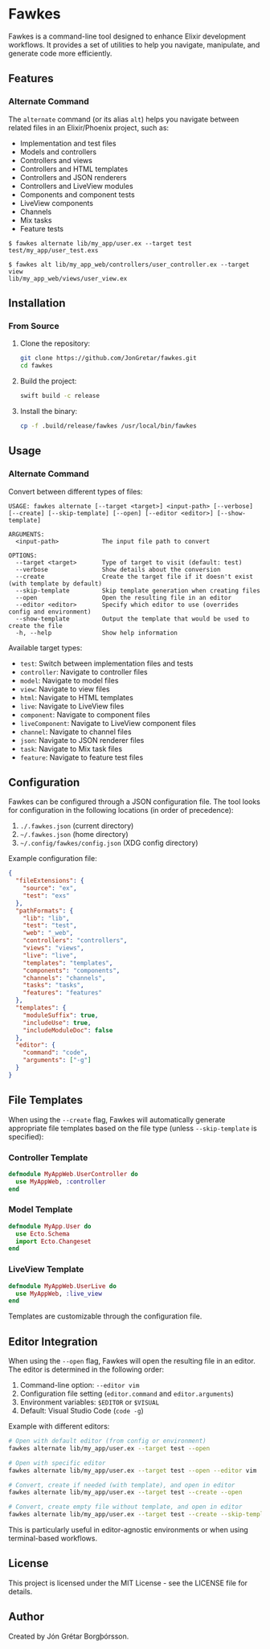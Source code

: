 # Fawkes

Fawkes is a command-line tool designed to enhance Elixir development workflows. It provides a set of utilities to help you navigate, manipulate, and generate code more efficiently.

## Features

### Alternate Command

The `alternate` command (or its alias `alt`) helps you navigate between related files in an Elixir/Phoenix project, such as:

- Implementation and test files
- Models and controllers
- Controllers and views 
- Controllers and HTML templates
- Controllers and JSON renderers
- Controllers and LiveView modules
- Components and component tests
- LiveView components
- Channels
- Mix tasks
- Feature tests

```
$ fawkes alternate lib/my_app/user.ex --target test
test/my_app/user_test.exs

$ fawkes alt lib/my_app_web/controllers/user_controller.ex --target view
lib/my_app_web/views/user_view.ex
```

## Installation

### From Source

1. Clone the repository:
   ```bash
   git clone https://github.com/JonGretar/fawkes.git
   cd fawkes
   ```

2. Build the project:
   ```bash
   swift build -c release
   ```

3. Install the binary:
   ```bash
   cp -f .build/release/fawkes /usr/local/bin/fawkes
   ```

## Usage

### Alternate Command

Convert between different types of files:

```
USAGE: fawkes alternate [--target <target>] <input-path> [--verbose] [--create] [--skip-template] [--open] [--editor <editor>] [--show-template]

ARGUMENTS:
  <input-path>            The input file path to convert

OPTIONS:
  --target <target>       Type of target to visit (default: test)
  --verbose               Show details about the conversion
  --create                Create the target file if it doesn't exist (with template by default)
  --skip-template         Skip template generation when creating files
  --open                  Open the resulting file in an editor
  --editor <editor>       Specify which editor to use (overrides config and environment)
  --show-template         Output the template that would be used to create the file
  -h, --help              Show help information
```

Available target types:

- `test`: Switch between implementation files and tests
- `controller`: Navigate to controller files
- `model`: Navigate to model files
- `view`: Navigate to view files
- `html`: Navigate to HTML templates
- `live`: Navigate to LiveView files
- `component`: Navigate to component files
- `liveComponent`: Navigate to LiveView component files
- `channel`: Navigate to channel files
- `json`: Navigate to JSON renderer files
- `task`: Navigate to Mix task files
- `feature`: Navigate to feature test files

## Configuration

Fawkes can be configured through a JSON configuration file. The tool looks for configuration in the following locations (in order of precedence):

1. `./.fawkes.json` (current directory)
2. `~/.fawkes.json` (home directory)
3. `~/.config/fawkes/config.json` (XDG config directory)

Example configuration file:

```json
{
  "fileExtensions": {
    "source": "ex",
    "test": "exs"
  },
  "pathFormats": {
    "lib": "lib",
    "test": "test",
    "web": "_web",
    "controllers": "controllers",
    "views": "views",
    "live": "live",
    "templates": "templates",
    "components": "components",
    "channels": "channels",
    "tasks": "tasks",
    "features": "features"
  },
  "templates": {
    "moduleSuffix": true,
    "includeUse": true,
    "includeModuleDoc": false
  },
  "editor": {
    "command": "code",
    "arguments": ["-g"]
  }
}
```

## File Templates

When using the `--create` flag, Fawkes will automatically generate appropriate file templates based on the file type (unless `--skip-template` is specified):

### Controller Template
```elixir
defmodule MyAppWeb.UserController do
  use MyAppWeb, :controller
end
```

### Model Template
```elixir
defmodule MyApp.User do
  use Ecto.Schema
  import Ecto.Changeset
end
```

### LiveView Template
```elixir
defmodule MyAppWeb.UserLive do
  use MyAppWeb, :live_view
end
```

Templates are customizable through the configuration file.

## Editor Integration

When using the `--open` flag, Fawkes will open the resulting file in an editor. The editor is determined in the following order:

1. Command-line option: `--editor vim`
2. Configuration file setting (`editor.command` and `editor.arguments`)
3. Environment variables: `$EDITOR` or `$VISUAL`
4. Default: Visual Studio Code (`code -g`)

Example with different editors:
```bash
# Open with default editor (from config or environment)
fawkes alternate lib/my_app/user.ex --target test --open

# Open with specific editor
fawkes alternate lib/my_app/user.ex --target test --open --editor vim

# Convert, create if needed (with template), and open in editor
fawkes alternate lib/my_app/user.ex --target test --create --open

# Convert, create empty file without template, and open in editor
fawkes alternate lib/my_app/user.ex --target test --create --skip-template --open
```

This is particularly useful in editor-agnostic environments or when using terminal-based workflows.

## License

This project is licensed under the MIT License - see the LICENSE file for details.

## Author

Created by Jón Grétar Borgþórsson.
